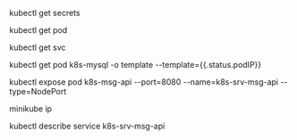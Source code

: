 kubectl get secrets

kubectl get pod

kubectl get svc

kubectl get pod k8s-mysql -o template --template={{.status.podIP}}

kubectl expose pod k8s-msg-api --port=8080 --name=k8s-srv-msg-api --type=NodePort

minikube ip

kubectl describe service k8s-srv-msg-api